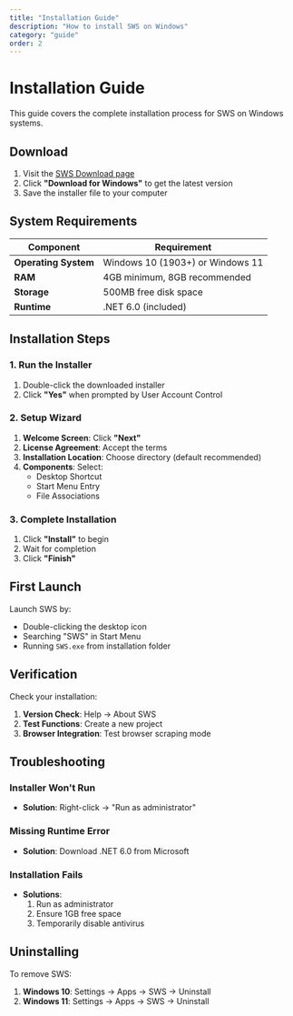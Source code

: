 ```yaml
---
title: "Installation Guide"
description: "How to install SWS on Windows"
category: "guide"
order: 2
---
```


# Installation Guide

This guide covers the complete installation process for SWS on Windows systems.

## Download

1. Visit the [SWS Download page](/download)
2. Click **"Download for Windows"** to get the latest version
3. Save the installer file to your computer

## System Requirements

| Component | Requirement |
|-----------|-------------|
| **Operating System** | Windows 10 (1903+) or Windows 11 |
| **RAM** | 4GB minimum, 8GB recommended |
| **Storage** | 500MB free disk space |
| **Runtime** | .NET 6.0 (included) |

## Installation Steps

### 1. Run the Installer

1. Double-click the downloaded installer
2. Click **"Yes"** when prompted by User Account Control

### 2. Setup Wizard

1. **Welcome Screen**: Click **"Next"**
2. **License Agreement**: Accept the terms
3. **Installation Location**: Choose directory (default recommended)
4. **Components**: Select:
   - Desktop Shortcut
   - Start Menu Entry
   - File Associations

### 3. Complete Installation

1. Click **"Install"** to begin
2. Wait for completion
3. Click **"Finish"**

## First Launch

Launch SWS by:
- Double-clicking the desktop icon
- Searching "SWS" in Start Menu
- Running `SWS.exe` from installation folder

## Verification

Check your installation:

1. **Version Check**: Help → About SWS
2. **Test Functions**: Create a new project
3. **Browser Integration**: Test browser scraping mode

## Troubleshooting

### Installer Won't Run
- **Solution**: Right-click → "Run as administrator"

### Missing Runtime Error
- **Solution**: Download .NET 6.0 from Microsoft

### Installation Fails
- **Solutions**:
  1. Run as administrator
  2. Ensure 1GB free space
  3. Temporarily disable antivirus

## Uninstalling

To remove SWS:
1. **Windows 10**: Settings → Apps → SWS → Uninstall
2. **Windows 11**: Settings → Apps → SWS → Uninstall

